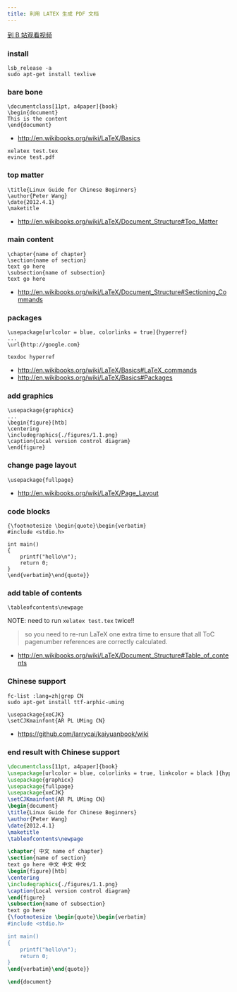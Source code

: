 ```yaml
---
title: 利用 LATEX 生成 PDF 文档
---
```


[到 B 站观看视频](https://www.bilibili.com/video/av96038759)

### install

~~~
lsb_release -a
sudo apt-get install texlive
~~~

### bare bone

~~~
\documentclass[11pt, a4paper]{book}
\begin{document}
This is the content
\end{document}
~~~
- <http://en.wikibooks.org/wiki/LaTeX/Basics>

~~~
xelatex test.tex
evince test.pdf
~~~

### top matter

~~~
\title{Linux Guide for Chinese Beginners}
\author{Peter Wang}
\date{2012.4.1}
\maketitle
~~~

- <http://en.wikibooks.org/wiki/LaTeX/Document_Structure#Top_Matter>

### main content

~~~
\chapter{name of chapter}
\section{name of section}
text go here
\subsection{name of subsection}
text go here
~~~

- <http://en.wikibooks.org/wiki/LaTeX/Document_Structure#Sectioning_Commands>

### packages

~~~
\usepackage[urlcolor = blue, colorlinks = true]{hyperref}
...
\url{http://google.com}
~~~

~~~
texdoc hyperref
~~~
- <http://en.wikibooks.org/wiki/LaTeX/Basics#LaTeX_commands>
- <http://en.wikibooks.org/wiki/LaTeX/Basics#Packages>

### add graphics

~~~
\usepackage{graphicx}
...
\begin{figure}[htb]
\centering
\includegraphics{./figures/1.1.png}
\caption{Local version control diagram}
\end{figure}
~~~

### change page layout

~~~
\usepackage{fullpage}
~~~

- <http://en.wikibooks.org/wiki/LaTeX/Page_Layout>

### code blocks

~~~
{\footnotesize \begin{quote}\begin{verbatim}
#include <stdio.h>

int main()
{
    printf("hello\n");
    return 0;
}
\end{verbatim}\end{quote}}
~~~
### add table of contents

~~~
\tableofcontents\newpage
~~~

NOTE: need to run `xelatex test.tex` twice!!

>so you need to re-run LaTeX one extra time to ensure that all ToC pagenumber
>references are correctly calculated.

- <http://en.wikibooks.org/wiki/LaTeX/Document_Structure#Table_of_contents>

### Chinese support

~~~
fc-list :lang=zh|grep CN
sudo apt-get install ttf-arphic-uming
~~~

~~~
\usepackage{xeCJK}
\setCJKmainfont{AR PL UMing CN}
~~~
- <https://github.com/larrycai/kaiyuanbook/wiki>

### end result with Chinese support

```latex
\documentclass[11pt, a4paper]{book}
\usepackage[urlcolor = blue, colorlinks = true, linkcolor = black ]{hyperref}
\usepackage{graphicx}
\usepackage{fullpage}
\usepackage{xeCJK}
\setCJKmainfont{AR PL UMing CN}
\begin{document}
\title{Linux Guide for Chinese Beginners}
\author{Peter Wang}
\date{2012.4.1}
\maketitle
\tableofcontents\newpage

\chapter{ 中文 name of chapter}
\section{name of section}
text go here 中文 中文 中文
\begin{figure}[htb]
\centering
\includegraphics{./figures/1.1.png}
\caption{Local version control diagram}
\end{figure}
\subsection{name of subsection}
text go here
{\footnotesize \begin{quote}\begin{verbatim}
#include <stdio.h>

int main()
{
    printf("hello\n");
    return 0;
}
\end{verbatim}\end{quote}}

\end{document}
```
